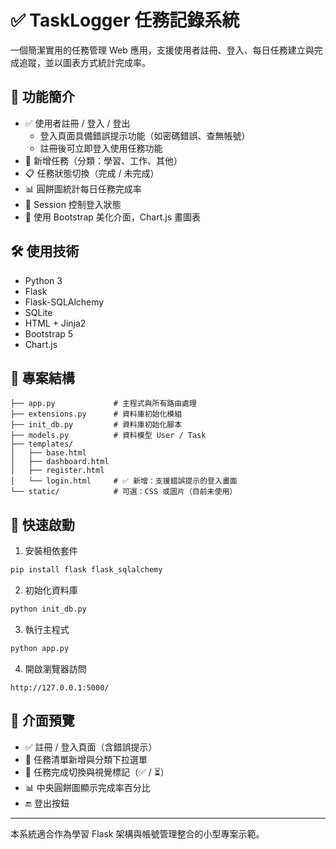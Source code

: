 
# ✅ TaskLogger 任務記錄系統

一個簡潔實用的任務管理 Web 應用，支援使用者註冊、登入、每日任務建立與完成追蹤，並以圖表方式統計完成率。

## 📌 功能簡介

- ✅ 使用者註冊 / 登入 / 登出
  - 登入頁面具備錯誤提示功能（如密碼錯誤、查無帳號）
  - 註冊後可立即登入使用任務功能
- 📝 新增任務（分類：學習、工作、其他）
- 📋 任務狀態切換（完成 / 未完成）
- 📊 圓餅圖統計每日任務完成率
- 🔐 Session 控制登入狀態
- 🎨 使用 Bootstrap 美化介面，Chart.js 畫圖表

## 🛠 使用技術

- Python 3
- Flask
- Flask-SQLAlchemy
- SQLite
- HTML + Jinja2
- Bootstrap 5
- Chart.js

## 📂 專案結構

```
├── app.py             # 主程式與所有路由處理
├── extensions.py      # 資料庫初始化模組
├── init_db.py         # 資料庫初始化腳本
├── models.py          # 資料模型 User / Task
├── templates/
│   ├── base.html
│   ├── dashboard.html
│   ├── register.html
│   └── login.html     # ✅ 新增：支援錯誤提示的登入畫面
└── static/            # 可選：CSS 或圖片（目前未使用）
```

## 🚀 快速啟動

1. 安裝相依套件
```bash
pip install flask flask_sqlalchemy
```

2. 初始化資料庫
```bash
python init_db.py
```

3. 執行主程式
```bash
python app.py
```

4. 開啟瀏覽器訪問
```
http://127.0.0.1:5000/
```

## 📸 介面預覽

- ✅ 註冊 / 登入頁面（含錯誤提示）
- 📝 任務清單新增與分類下拉選單
- 🔁 任務完成切換與視覺標記（✅ / ⏳）
- 📊 中央圓餅圖顯示完成率百分比
- 🔚 登出按鈕

---

本系統適合作為學習 Flask 架構與帳號管理整合的小型專案示範。

